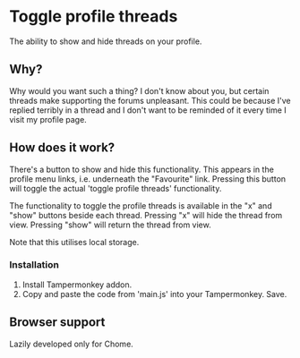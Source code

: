 # Toggle profile threads
The ability to show and hide threads on your profile.

## Why?
Why would you want such a thing? I don't know about you, but certain threads make supporting the forums unpleasant. 
This could be because I've replied terribly in a thread and I don't want to be reminded of it every time I visit my profile page. 

## How does it work?
There's a button to show and hide this functionality. This appears in the profile menu links, i.e. underneath the "Favourite" link. Pressing this button will toggle the actual 'toggle profile threads' functionality.

The functionality to toggle the profile threads is available in the "x" and "show" buttons beside each thread. Pressing "x" will hide the thread from view. Pressing "show" will return the thread from view.

Note that this utilises local storage.

### Installation
1. Install Tampermonkey addon.
2. Copy and paste the code from 'main.js' into  your Tampermonkey. Save.

## Browser support
Lazily developed only for Chome.